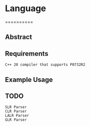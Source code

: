 # Language
==========

## Abstract

## Requirements
	C++ 20 compiler that supports P0732R2
## Example Usage
	
## TODO
	SLR Parser
	CLR Parser
	LALR Parser
	GLR Parser

